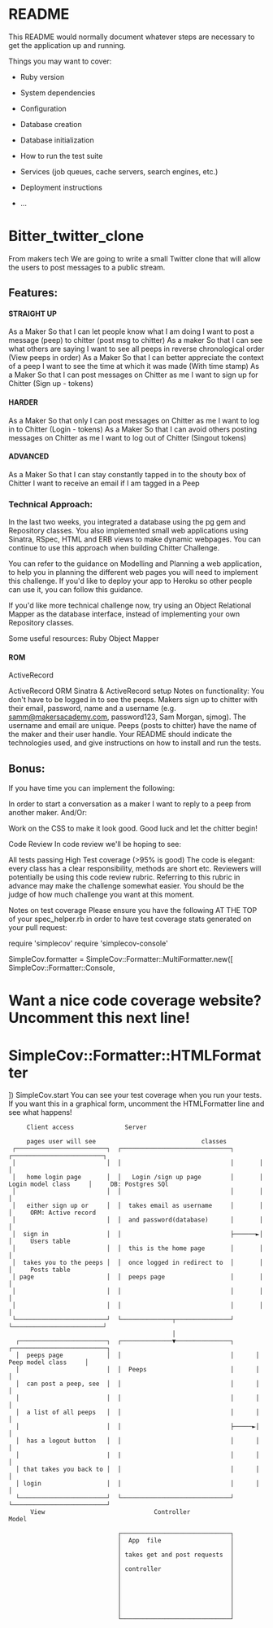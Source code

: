 # README

This README would normally document whatever steps are necessary to get the
application up and running.

Things you may want to cover:

- Ruby version

- System dependencies

- Configuration

- Database creation

- Database initialization

- How to run the test suite

- Services (job queues, cache servers, search engines, etc.)

- Deployment instructions

- ...

# Bitter_twitter_clone

From makers tech
We are going to write a small Twitter clone that will allow the users to post messages to a public stream.

## Features:

#### STRAIGHT UP

As a Maker
So that I can let people know what I am doing
I want to post a message (peep) to chitter
(post msg to chitter)
As a maker
So that I can see what others are saying
I want to see all peeps in reverse chronological order
(View peeps in order)
As a Maker
So that I can better appreciate the context of a peep
I want to see the time at which it was made
(With time stamp)
As a Maker
So that I can post messages on Chitter as me
I want to sign up for Chitter
(Sign up - tokens)

#### HARDER

As a Maker
So that only I can post messages on Chitter as me
I want to log in to Chitter
(Login - tokens)
As a Maker
So that I can avoid others posting messages on Chitter as me
I want to log out of Chitter
(Singout tokens)

#### ADVANCED

As a Maker
So that I can stay constantly tapped in to the shouty box of Chitter
I want to receive an email if I am tagged in a Peep

### Technical Approach:

In the last two weeks, you integrated a database using the pg gem and Repository classes. You also implemented small web applications using Sinatra, RSpec, HTML and ERB views to make dynamic webpages. You can continue to use this approach when building Chitter Challenge.

You can refer to the guidance on Modelling and Planning a web application, to help you in planning the different web pages you will need to implement this challenge. If you'd like to deploy your app to Heroku so other people can use it, you can follow this guidance.

If you'd like more technical challenge now, try using an Object Relational Mapper as the database interface, instead of implementing your own Repository classes.

Some useful resources: Ruby Object Mapper

#### ROM

ActiveRecord

ActiveRecord ORM
Sinatra & ActiveRecord setup
Notes on functionality:
You don't have to be logged in to see the peeps.
Makers sign up to chitter with their email, password, name and a username (e.g. samm@makersacademy.com, password123, Sam Morgan, sjmog).
The username and email are unique.
Peeps (posts to chitter) have the name of the maker and their user handle.
Your README should indicate the technologies used, and give instructions on how to install and run the tests.

## Bonus:

If you have time you can implement the following:

In order to start a conversation as a maker I want to reply to a peep from another maker.
And/Or:

Work on the CSS to make it look good.
Good luck and let the chitter begin!

Code Review
In code review we'll be hoping to see:

All tests passing
High Test coverage (>95% is good)
The code is elegant: every class has a clear responsibility, methods are short etc.
Reviewers will potentially be using this code review rubric. Referring to this rubric in advance may make the challenge somewhat easier. You should be the judge of how much challenge you want at this moment.

Notes on test coverage
Please ensure you have the following AT THE TOP of your spec_helper.rb in order to have test coverage stats generated on your pull request:

require 'simplecov'
require 'simplecov-console'

SimpleCov.formatter = SimpleCov::Formatter::MultiFormatter.new([
SimpleCov::Formatter::Console,

# Want a nice code coverage website? Uncomment this next line!

# SimpleCov::Formatter::HTMLFormatter

])
SimpleCov.start
You can see your test coverage when you run your tests. If you want this in a graphical form, uncomment the HTMLFormatter line and see what happens!

         Client access              Server

         pages user will see                             classes
     ┌─────────────────────────┐  ┌──────────────────────────────┐       ┌─────────────────────────┐
     │                         │  │                              │       │                         │
     │   home login page       │  │   Login /sign up page        │       │   Login model class     │     DB: Postgres SQl
     │                         │  │                              │       │                         │
     │   either sign up or     │  │  takes email as username     │       │                         │     ORM: Active record
     │                         │  │  and password(database)      │       │                         │
     │  sign in                │  │                              ├──────►│                         │     Users table
     │                         │  │  this is the home page       │       │                         │
     │  takes you to the peeps │  │  once logged in redirect to  │       │                         │     Posts table
     │ page                    │  │  peeps page                  │       │                         │
     │                         │  │                              │       │                         │
     │                         │  │                              │       │                         │
     └─────────────────────────┘  └──────────────┬───────────────┘       └─────────────────────────┘
                                                 │
      ┌────────────────────────┐  ┌──────────────▼───────────────┐      ┌──────────────────────────┐
      │  peeps page            │  │                              │      │     Peep model class     │
      │                        │  │  Peeps                       │      │                          │
      │  can post a peep, see  │  │                              │      │                          │
      │                        │  │                              │      │                          │
      │  a list of all peeps   │  │                              │      │                          │
      │                        │  │                              ├─────►│                          │
      │  has a logout button   │  │                              │      │                          │
      │                        |  |                              │      │                          │
      │ that takes you back to │  │                              │      │                          │
      │ login                  │  │                              │      │                          │
      └────────────────────────┘  └──────────────────────────────┘      └──────────────────────────┘
          View                              Controller                           Model

                                  ┌──────────────────────────────┐
                                  │  App  file                   │
                                  │                              │
                                  │ takes get and post requests  │
                                  │                              │
                                  │ controller                   │
                                  │                              │
                                  │                              │
                                  │                              │
                                  │                              │
                                  │                              │
                                  │                              │
                                  └──────────────────────────────┘
